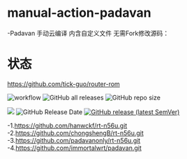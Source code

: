 # manual-action-padavan
-Padavan 手动云编译 内含自定义文件 无需Fork修改源码：
# 状态
https://github.com/tick-guo/router-rom

![workflow](https://github.com/tick-guo/router-rom/actions/workflows/Padavan.yml/badge.svg)
![GitHub all releases](https://img.shields.io/github/downloads/tick-guo/router-rom/total?label=下载量)
![GitHub repo size](https://img.shields.io/github/repo-size/tick-guo/router-rom?label=库大小)

![](https://img.shields.io/github/last-commit/tick-guo/router-rom?label=最近提交)
![GitHub Release Date](https://img.shields.io/github/release-date/tick-guo/router-rom?label=最新发布)
[![GitHub release (latest SemVer)](https://img.shields.io/github/v/release/tick-guo/router-rom?label=最新版本)](https://github.com/tick-guo/router-rom/releases)

-1.https://github.com/hanwckf/rt-n56u.git
-2.https://github.com/chongshengB/rt-n56u.git
-3.https://github.com/padavanonly/rt-n56u.git
-4.https://github.com/immortalwrt/padavan.git

